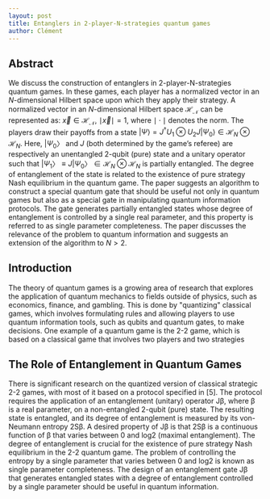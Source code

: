 ```yaml
---
layout: post
title: Entanglers in 2-player-N-strategies quantum games
author: Clément
---
```


## Abstract 

We discuss the construction of entanglers in 2-player-N-strategies quantum games. In these games, each player has a normalized vector in an $N$-dimensional Hilbert space upon which they apply their strategy. A normalized vector in an $N$-dimensional Hilbert space $\mathcal{H}_ \mathcal{N}$ can be represented as: $\vec{x} \in \mathcal{H}_ \mathcal{N}$, $\mid\vec{x}\mid = 1$, where $\mid\cdot\mid$ denotes the norm. The players draw their payoffs from a state $\vert \Psi \rangle = J^{\dagger}U_1 \otimes U_2 J \vert \Psi_0 \rangle \in \mathcal{H}_ N \otimes \mathcal{H}_ N$. Here, $|Ψ_0〉$ and $J$ (both determined by the game’s referee) are respectively an unentangled $2$-qubit (pure) state and a unitary operator such that $|Ψ_1〉 \equiv J|Ψ_0〉 ∈ \mathcal{H}_ N \otimes \mathcal{H}_ N$ is partially entangled. The degree of entanglement of the state is related to the existence of pure strategy Nash equilibrium in the quantum game. The paper suggests an algorithm to construct a special quantum gate that should be useful not only in quantum games but also as a special gate in manipulating quantum information protocols. The gate generates partially entangled states whose degree of entanglement is controlled by a single real parameter, and this property is referred to as single parameter completeness. The paper discusses the relevance of the problem to quantum information and suggests an extension of the algorithm to $N>2$.

## Introduction

The theory of quantum games is a growing area of research that explores the application of quantum mechanics to fields outside of physics, such as economics, finance, and gambling. This is done by "quantizing" classical games, which involves formulating rules and allowing players to use quantum information tools, such as qubits and quantum gates, to make decisions. One example of a quantum game is the 2-2 game, which is based on a classical game that involves two players and two strategies

## The Role of Entanglement in Quantum Games

There is significant research on the quantized version of classical strategic 2-2 games, with most of it based on a protocol specified in [5]. The protocol requires the application of an entanglement (unitary) operator Jβ, where β is a real parameter, on a non-entangled 2-qubit (pure) state. The resulting state is entangled, and its degree of entanglement is measured by its von-Neumann entropy 2Sβ. A desired property of Jβ is that 2Sβ is a continuous function of β that varies between 0 and log2 (maximal entanglement). The degree of entanglement is crucial for the existence of pure strategy Nash equilibrium in the 2-2 quantum game. The problem of controlling the entropy by a single parameter that varies between 0 and log2 is known as single parameter completeness. The design of an entanglement gate Jβ that generates entangled states with a degree of entanglement controlled by a single parameter should be useful in quantum information.
